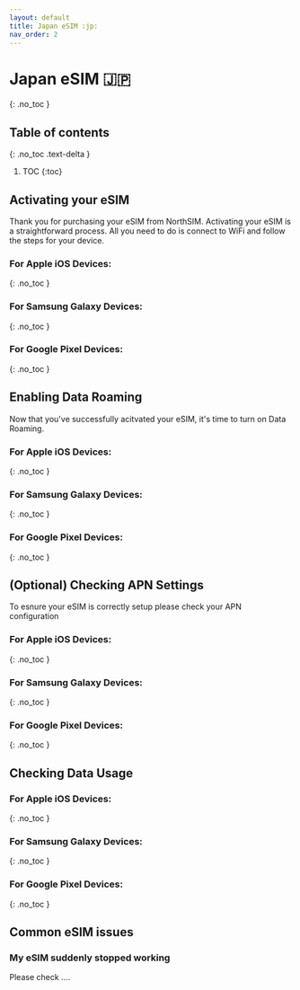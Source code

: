 ```yaml
---
layout: default
title: Japan eSIM :jp:
nav_order: 2
---
```


# Japan eSIM :jp:
{: .no_toc }

## Table of contents
{: .no_toc .text-delta }

1. TOC
{:toc}

## Activating your eSIM

Thank you for purchasing your eSIM from NorthSIM. Activating your eSIM is a straightforward process. All you need to do is connect to WiFi and follow the steps for your device.

### For Apple iOS Devices:
{: .no_toc }


### For Samsung Galaxy Devices:
{: .no_toc }


### For Google Pixel Devices:
{: .no_toc }



## Enabling Data Roaming

Now that you've successfully acitvated your eSIM, it's time to turn on Data Roaming.

### For Apple iOS Devices:
{: .no_toc }


### For Samsung Galaxy Devices:
{: .no_toc }


### For Google Pixel Devices:
{: .no_toc }



## (Optional) Checking APN Settings

To esnure your eSIM is correctly setup please check your APN configuration

### For Apple iOS Devices:
{: .no_toc }


### For Samsung Galaxy Devices:
{: .no_toc }


### For Google Pixel Devices:
{: .no_toc }



## Checking Data Usage

### For Apple iOS Devices:
{: .no_toc }


### For Samsung Galaxy Devices:
{: .no_toc }


### For Google Pixel Devices:
{: .no_toc }



## Common eSIM issues

### My eSIM suddenly stopped working

Please check ....

